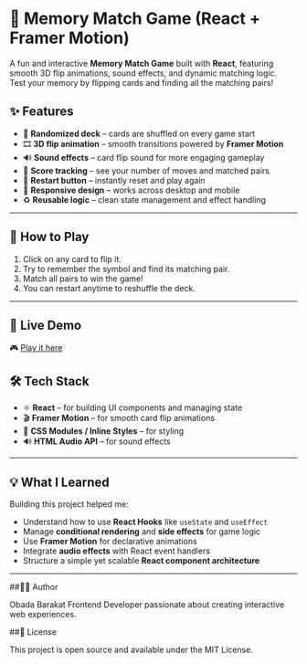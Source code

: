 # 🧠 Memory Match Game (React + Framer Motion)

A fun and interactive **Memory Match Game** built with **React**, featuring smooth 3D flip animations, sound effects, and dynamic matching logic.  
Test your memory by flipping cards and finding all the matching pairs!


## ✨ Features

- 🎴 **Randomized deck** – cards are shuffled on every game start  
- 🎞️ **3D flip animation** – smooth transitions powered by **Framer Motion**  
- 🔊 **Sound effects** – card flip sound for more engaging gameplay  
- 🧮 **Score tracking** – see your number of moves and matched pairs  
- 🔄 **Restart button** – instantly reset and play again  
- 📱 **Responsive design** – works across desktop and mobile  
- ♻️ **Reusable logic** – clean state management and effect handling  

---

## 🧩 How to Play

1. Click on any card to flip it.  
2. Try to remember the symbol and find its matching pair.  
3. Match all pairs to win the game!  
4. You can restart anytime to reshuffle the deck.

---

## 🚀 Live Demo

🎮 [Play it here](https://react-card-memory-game-one.vercel.app/)

## 🛠️ Tech Stack

- ⚛️ **React** – for building UI components and managing state  
- 🎬 **Framer Motion** – for smooth card flip animations  
- 🎨 **CSS Modules / Inline Styles** – for styling  
- 🔊 **HTML Audio API** – for sound effects  

---

## 💡 What I Learned

Building this project helped me:

- Understand how to use **React Hooks** like `useState` and `useEffect`  
- Manage **conditional rendering** and **side effects** for game logic  
- Use **Framer Motion** for declarative animations  
- Integrate **audio effects** with React event handlers  
- Structure a simple yet scalable **React component architecture**

---

##👨‍💻 Author

Obada Barakat
Frontend Developer passionate about creating interactive web experiences.

##🪪 License

This project is open source and available under the MIT License.
